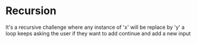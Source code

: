 # Recursion
It's a recursive challenge where any instance of 'x' will be replace by 'y'
a loop keeps asking the user if they want to add continue and add a new input
